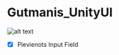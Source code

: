 # Gutmanis_UnityUI
![alt text](https://w0.peakpx.com/wallpaper/1004/779/HD-wallpaper-video-game-ultimate-pirates-pirate-ship.jpg)
-[x] Pievienots Input Field

